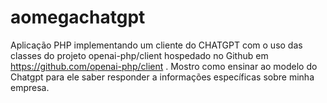 # aomegachatgpt
Aplicação PHP implementando um cliente do CHATGPT com o uso das classes do projeto openai-php/client hospedado no Github em https://github.com/openai-php/client . Mostro como ensinar ao modelo do Chatgpt para ele saber responder a informações específicas sobre minha empresa.
